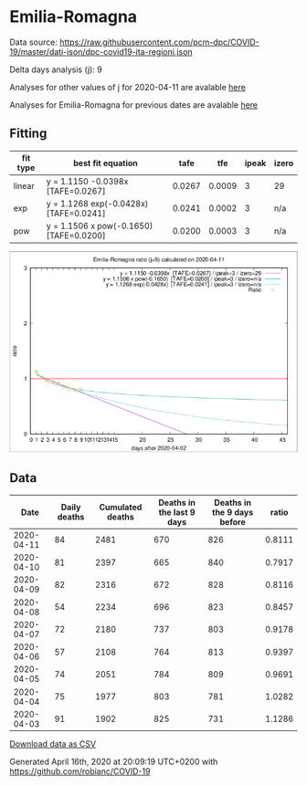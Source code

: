 # Emilia-Romagna

Data source: https://raw.githubusercontent.com/pcm-dpc/COVID-19/master/dati-json/dpc-covid19-ita-regioni.json

Delta days analysis (j): 9

Analyses for other values of j for 2020-04-11 are avalable [here](../2020-04-11/README.md)

Analyses for Emilia-Romagna for previous dates are avalable [here](../README.md)

## Fitting 
|fit type|best fit equation|tafe|tfe|ipeak|izero|
|-------|-----|--------|------|---|---|
|linear|y = 1.1150 -0.0398x  [TAFE=0.0267]|0.0267|0.0009|3|29|
|exp|y = 1.1268 exp(-0.0428x)  [TAFE=0.0241]|0.0241|0.0002|3|n/a|
|pow|y = 1.1506 x pow(-0.1650)  [TAFE=0.0200]|0.0200|0.0003|3|n/a|

![Plot](COVID-19_emilia-romagna_j9_2020-04-11.png)

## Data
|Date|Daily deaths|Cumulated deaths|Deaths in the last 9 days|Deaths in the 9 days before|ratio|
|----|----------|-----------|-------|--------------------|-----|
|2020-04-11|84|2481|670|826|0.8111|
|2020-04-10|81|2397|665|840|0.7917|
|2020-04-09|82|2316|672|828|0.8116|
|2020-04-08|54|2234|696|823|0.8457|
|2020-04-07|72|2180|737|803|0.9178|
|2020-04-06|57|2108|764|813|0.9397|
|2020-04-05|74|2051|784|809|0.9691|
|2020-04-04|75|1977|803|781|1.0282|
|2020-04-03|91|1902|825|731|1.1286|

[Download data as CSV](COVID-19_emilia-romagna_j9_2020-04-11.csv)

Generated April 16th, 2020 at 20:09:19 UTC+0200 with https://github.com/robianc/COVID-19
